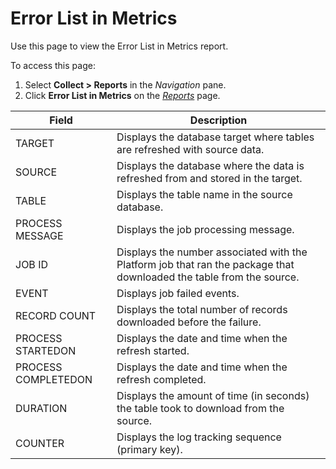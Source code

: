 # Error List in Metrics

<div class="use">

Use this page to view the Error List in Metrics report.

</div>

To access this page:

1.  Select <span style="font-weight: bold;">Collect \> Reports</span> in
    the <span style="font-style: italic;">Navigation</span> pane.
2.  Click <span style="font-weight: bold;">Error List in Metrics</span>
    on the *[Reports](Reports.htm)*
page.

| Field               | Description                                                                                                          |
| ------------------- | -------------------------------------------------------------------------------------------------------------------- |
| TARGET              | Displays the database target where tables are refreshed with source data.                                            |
| SOURCE              | Displays the database where the data is refreshed from and stored in the target.                                     |
| TABLE               | Displays the table name in the source database.                                                                      |
| PROCESS MESSAGE     | Displays the job processing message.                                                                                 |
| JOB ID              | Displays the number associated with the Platform job that ran the package that downloaded the table from the source. |
| EVENT               | Displays job failed events.                                                                                          |
| RECORD COUNT        | Displays the total number of records downloaded before the failure.                                                  |
| PROCESS STARTEDON   | Displays the date and time when the refresh started.                                                                 |
| PROCESS COMPLETEDON | Displays the date and time when the refresh completed.                                                               |
| DURATION            | Displays the amount of time (in seconds) the table took to download from the source.                                 |
| COUNTER             | Displays the log tracking sequence (primary key).                                                                    |
